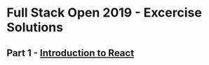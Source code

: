 # Full Stack Open 2019 - Excercise Solutions

## Part 1 - [Introduction to React](https://fullstackopen.com/en/part1)
